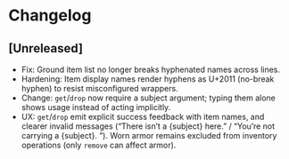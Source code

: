 # Changelog

## [Unreleased]

- Fix: Ground item list no longer breaks hyphenated names across lines.
- Hardening: Item display names render hyphens as U+2011 (no-break hyphen) to
  resist misconfigured wrappers.
- Change: `get`/`drop` now require a subject argument; typing them alone shows usage instead of acting implicitly.
- UX: `get`/`drop` emit explicit success feedback with item names, and clearer invalid messages (“There isn’t a {subject} here.” / “You’re not carrying a {subject}. ”). Worn armor remains excluded from inventory operations (only `remove` can affect armor).

